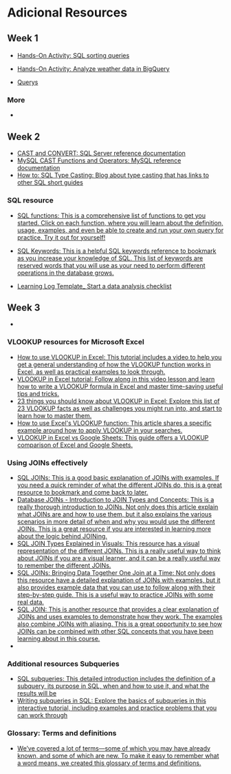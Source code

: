# Adicional Resources

## Week 1

####

- [Hands-On Activity: SQL sorting queries](week1/Hands-On-Activity-SQL-sorting-queries.pdf)

- [Hands-On Activity: Analyze weather data in BigQuery](week1/Hands-On-Activity-Analyze-weather-data-in-BigQuery.pdf)

- [Querys](week1/querys.sql)

### More

- []()
## Week 2

- [CAST and CONVERT: SQL Server reference documentation](https://docs.microsoft.com/en-us/sql/t-sql/functions/cast-and-convert-transact-sql?view=sql-server-ver15)
- [MySQL CAST Functions and Operators: MySQL reference documentation](https://dev.mysql.com/doc/refman/8.0/en/cast-functions.html)
- [How to: SQL Type Casting: Blog about type casting that has links to other SQL short guides](https://www.rudderstack.com/guides/how-to-sql-type-casting/)

### SQL resource

- [SQL functions: This is a comprehensive list of functions to get you started. Click on each function, where you will learn about the definition, usage, examples, and even be able to create and run your own query for practice. Try it out for yourself!](https://www.w3schools.com/sql/sql_ref_sqlserver.asp)
- [SQL Keywords: This is a helpful SQL keywords reference to bookmark as you increase your knowledge of SQL. This list of keywords are reserved words that you will use as your need to perform different operations in the database grows.](https://www.w3schools.com/sql/sql_ref_keywords.asp)

- [Learning Log Template_ Start a data analysis checklist](https://docs.google.com/document/d/1kGV1lHh6Exnx6cLQfMyhG9nv6JXEMDvgJb_X_54_Y0o/template/preview?resourcekey=0-4VRGOrEcbl6PBMdZoZ7Fnw)


## Week 3

- []()

### VLOOKUP resources for Microsoft Excel

- [H​ow to use VLOOKUP in Excel: This tutorial includes a video to help you get a general understanding of how the VLOOKUP function works in Excel, as well as practical examples to look through.](<https://support.microsoft.com/en-us/office/vlookup-function-0bbc8083-26fe-4963-8ab8-93a18ad188a1>)
- [VLOOKUP in Excel tutorial: Follow along in this video lesson and learn how to write a VLOOKUP formula in Excel and master time-saving useful tips and tricks.](<https://www.youtube.com/watch?v=d3BYVQ6xIE4>)
- [23 things you should know about VLOOKUP in Excel: Explore this list of 23 VLOOKUP facts as well as challenges you might run into, and start to learn how to master them.](https://exceljet.net/things-you-should-know-about-vlookup)
- [How to use Excel's VLOOKUP function: This article shares a specific example around how to apply VLOOKUP in your searches.](https://edu.gcfglobal.org/en/excel-tips/how-to-use-excels-vlookup-function/1/)
- [VLOOKUP in Excel vs Google Sheets: This guide offers a VLOOKUP comparison of Excel and Google Sheets.](https://infoinspired.com/sheets-vs-excel-formula/vlookup-formula-in-excel-and-google-sheets/)

### Using JOINs effectively

- [SQL JOINs: This is a good basic explanation of JOINs with examples. If you need a quick reminder of what the different JOINs do, this is a great resource to bookmark and come back to later.](https://www.w3schools.com/sql/sql_join.asp)
- [Database JOINs - Introduction to JOIN Types and Concepts: This is a really thorough introduction to JOINs. Not only does this article explain what JOINs are and how to use them, but it also explains the various scenarios in more detail of when and why you would use the different JOINs. This is a great resource if you are interested in learning more about the logic behind JOINing.](<https://www.essentialsql.com/introduction-database-joins/>)
- [SQL JOIN Types Explained in Visuals: This resource has a visual representation of the different JOINs. This is a really useful way to think about JOINs if you are a visual learner, and it can be a really useful way to remember the different JOINs.](https://dataschool.com/how-to-teach-people-sql/sql-join-types-explained-visually/)
- [SQL JOINs: Bringing Data Together One Join at a Time: Not only does this resource have a detailed explanation of JOINs with examples, but it also provides example data that you can use to follow along with their step-by-step guide. This is a useful way to practice JOINs with some real data.](https://towardsdatascience.com/sql-join-8212e3eb9fde)
- [SQL JOIN: This is another resource that provides a clear explanation of JOINs and uses examples to demonstrate how they work. The examples also combine JOINs with aliasing. This is a great opportunity to see how JOINs can be combined with other SQL concepts that you have been learning about in this course.](https://www.dofactory.com/sql/join)
- []()

### A​dditional resources Subqueries

- [SQL subqueries: This detailed introduction includes the definition of a subquery, its purpose in SQL, when and how to use it, and what the results will be](https://www.w3resource.com/sql/subqueries/understanding-sql-subqueries.php)
- [Writing subqueries in SQL: Explore the basics of subqueries in this interactive tutorial, including examples and practice problems that you can work through](https://mode.com/sql-tutorial/sql-sub-queries/)

### Glossary: Terms and definitions

- [We’ve covered a lot of terms—some of which you may have already known, and some of which are new. To make it easy to remember what a word means, we created this glossary of terms and definitions.](https://docs.google.com/document/d/1yEQYGFxETx1HFeoverfPy8SSh1BmwoQtk7SBa7XBTcY/template/preview?resourcekey=0-MrO5DNKd3vMu-_yuhnoDPA)
